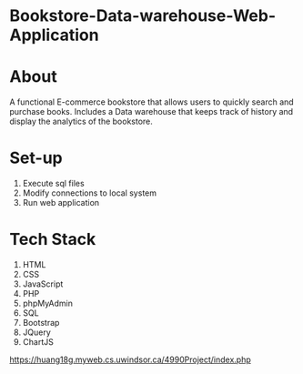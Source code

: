 # Bookstore-Data-warehouse-Web-Application #
# About #
A functional E-commerce bookstore that allows users to quickly search and purchase books.
Includes a Data warehouse that keeps track of history and display the analytics of the bookstore.

# Set-up #
1. Execute sql files
2. Modify connections to local system
3. Run web application

# Tech Stack #
1. HTML
2. CSS
3. JavaScript
4. PHP
5. phpMyAdmin
6. SQL
7. Bootstrap
8. JQuery
9. ChartJS

https://huang18g.myweb.cs.uwindsor.ca/4990Project/index.php
